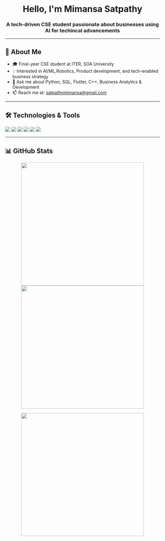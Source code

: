<h1 align="center">Hello, I'm Mimansa Satpathy</h1>
<h3 align="center">A tech-driven CSE student passionate about businesses using AI for techincal advancements</h3>

---

## 🚀 About Me

- 🎓 Final-year CSE student at ITER, SOA University  
- 💡 Interested in AI/ML,Robotics, Product development, and tech-enabled business strategy 
- 💬 Ask me about Python, SQL, Flutter, C++, Business Analytics & Development
- 📫 Reach me at: [satpathymimansa@gmail.com](mailto:satpathymimansa@gmail.com)  
  

---

## 🛠️ Technologies & Tools

<p>
  <img src="https://img.shields.io/badge/Python-3776AB?style=for-the-badge&logo=python&logoColor=white"/>
  <img src="https://img.shields.io/badge/C++-00599C?style=for-the-badge&logo=cplusplus&logoColor=white"/>
  <img src="https://img.shields.io/badge/Flutter-02569B?style=for-the-badge&logo=flutter&logoColor=white"/>
  <img src="https://img.shields.io/badge/SQL-336791?style=for-the-badge&logo=mysql&logoColor=white"/>
  <img src="https://img.shields.io/badge/HTML5-E34F26?style=for-the-badge&logo=html5&logoColor=white"/>
  <img src="https://img.shields.io/badge/CSS3-1572B6?style=for-the-badge&logo=css3&logoColor=white"/>
</p>

---

## 📊 GitHub Stats

<p align="center">
  <img src="https://github-readme-stats.vercel.app/api?username=m2sat&show_icons=true&theme=radical" width="400"/>
  <img src="https://github-readme-streak-stats.herokuapp.com/?user=m2sat&theme=radical" width="400"/>
</p>

<p align="center">
  <img src="https://github-readme-stats.vercel.app/api/top-langs/?username=m2sat&layout=compact&theme=radical" width="400"/>
</p>
